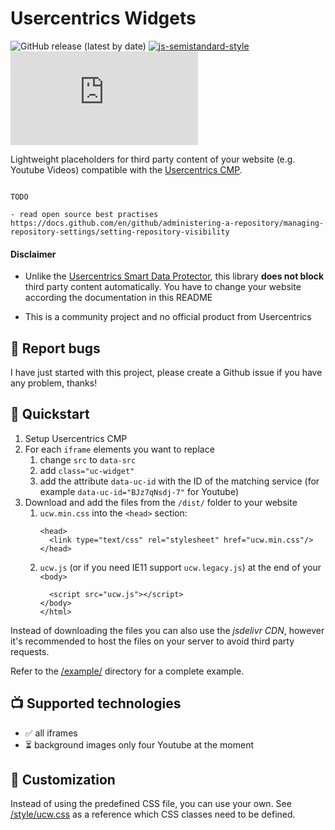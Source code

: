 Usercentrics Widgets 
=====================

![GitHub release (latest by date)](https://img.shields.io/github/v/release/philsch/usercentrics-widgets?style=flat-square)
[![js-semistandard-style](https://img.shields.io/badge/code%20style-semistandard-brightgreen.svg?style=flat-square)](https://github.com/standard/semistandard)
![GitHub file size in bytes](https://img.shields.io/github/size/philsch/usercentrics-widgets/dist/ucw.js?style=flat-square)

Lightweight placeholders for third party content of your website (e.g. Youtube Videos) compatible with the 
[Usercentrics CMP](https://usercentrics.com).

```

TODO

- read open source best practises https://docs.github.com/en/github/administering-a-repository/managing-repository-settings/setting-repository-visibility 

```

#### Disclaimer

* Unlike the [Usercentrics Smart Data Protector](https://docs.usercentrics.com/#/smart-data-protector), this library 
  **does not block** third party content automatically. You have to change your website according the documentation 
  in this README
  
* This is a community project and no official product from Usercentrics

## 🐞 Report bugs

I have just started with this project, please create a Github issue if you have any problem, thanks! 

## 🚀 Quickstart

1. Setup Usercentrics CMP
1. For each `iframe` elements you want to replace
    1. change `src` to `data-src`
    1. add `class="uc-widget"`
    1. add the attribute `data-uc-id` with the ID of the matching service 
       (for example `data-uc-id="BJz7qNsdj-7"` for Youtube)
1. Download and add the files from the `/dist/` folder to your website
    1. `ucw.min.css` into the `<head>` section: 
       ```
       <head>
         <link type="text/css" rel="stylesheet" href="ucw.min.css"/>
       </head>
       ```
    1. `ucw.js` (or if you need IE11 support `ucw.legacy.js`) at the end of your `<body>`
       ```
         <script src="ucw.js"></script>
       </body>
       </html>
       ```
       
Instead of downloading the files you can also use the *jsdelivr CDN*, however it's recommended
to host the files on your server to avoid third party requests. 

Refer to the [/example/](./example) directory for a complete example.

## 📺 Supported technologies

* ✅ all iframes
* ⏳ background images only four Youtube at the moment

## 🎨 Customization

Instead of using the predefined CSS file, you can use your own. See [/style/ucw.css](/style/ucw.css) as a reference
which CSS classes need to be defined.

